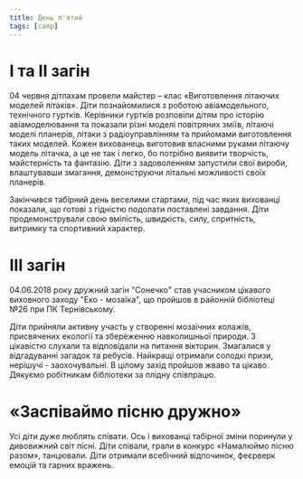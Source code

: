 ```yaml
---
title: День п'ятий
tags: [camp]
---
```


# І та ІІ загін

04 червня дітлахам провели майстер – клас «Виготовлення літаючих моделей літаків». Діти познайомилися з роботою авіамодельного, технічного гуртків. Керівники гуртків розповіли дітям про історію авіамоделювання та показали різні моделі повітряних зміїв, літаючі моделі планерів, літаки з радіоуправлінням та прийомами виготовлення таких моделей. Кожен вихованець виготовив власними руками літаючу модель літачка, а це не так і легко, бо потрібно виявити творчість, майстерність та фантазію. Діти з задоволенням запустили свої вироби, влаштувавши змагання, демонструючи літальні можливості своїх планерів.

Закінчився табірний день веселими стартами, під час яких вихованці показали, що готові з гідністю подолати поставлені завдання. Діти продемонстрували свою вмілість, швидкість, силу, спритність, витримку та спортивний характер.

<slideshow id="72157694505869502"></slideshow>

# ІІІ загін

04.06.2018 року дружний загін "Сонечко" став учасником цікавого виховного заходу "Еко - мозаїка", що пройшов в районній бібліотеці №26 при ПК Тернівському.

Діти прийняли активну участь у створенні мозаїчних колажів, присвячених екології та збереженню навколишньої природи. З цікавістю слухали та відповідали на питання вікторин. Змагалися у відгадуванні загадок та ребусів. Найкращі отримали солодкі призи, нерішучі - заохочувальні. В цілому захід пройшов жваво та цікаво. Дякуємо робітникам бібліотеки за плідну співпрацю.

<slideshow id="72157691876775630"></slideshow>

# «Заспіваймо пісню дружно»

Усі діти дуже люблять співати. Ось і вихованці табірної зміни поринули у дивовижний світ пісні. Діти співали, грали в конкурс «Намалюймо пісню разом», танцювали. Діти отримали всебічний відпочинок, феєрверк емоцій та гарних вражень.

<slideshow id="72157694505961622"></slideshow>
